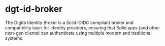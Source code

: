 # dgt-id-broker
The Digita Identity Broker is a Solid-OIDC compliant broker and compatibility layer for identity providers, ensuring that Solid apps (and other next-gen clients) can authenticate using multiple modern and traditional systems.
